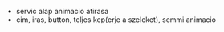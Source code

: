 <!-- TODO: put a suspens loading icon -->
<!-- TODO: servic jsx atirasa -->

- servic alap animacio atirasa
- cim, iras, button, teljes kep(erje a szeleket), semmi animacio

<!-- TODO: Contact -->
<!-- TODO: VIDEO -->
<!-- TODO: A GAlLERY BUTTON -->
